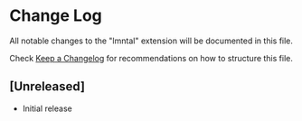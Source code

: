 # Change Log
All notable changes to the "lmntal" extension will be documented in this file.

Check [Keep a Changelog](http://keepachangelog.com/) for recommendations on how to structure this file.

## [Unreleased]
- Initial release